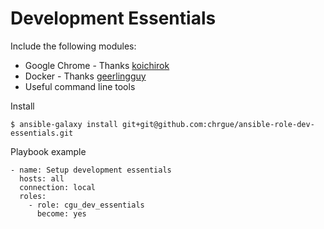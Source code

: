 # Development Essentials



Include the following modules:

* Google Chrome - Thanks [koichirok][1]
* Docker - Thanks [geerlingguy][2]
* Useful command line tools



Install

    $ ansible-galaxy install git+git@github.com:chrgue/ansible-role-dev-essentials.git


Playbook example

    - name: Setup development essentials
      hosts: all
      connection: local
      roles:
        - role: cgu_dev_essentials
          become: yes
        

[1]: https://github.com/koichirok/ansible-role-google-chrome
[2]: https://github.com/geerlingguy/ansible-role-docker